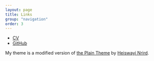 ```yaml
---
layout: page
title: Links 
group: "navigation"
order: 3
---
```

* [CV](./cv/cv.pdf)
* [GitHub](https://github.com/kristenmasada)

My theme is a modified version of [the Plain Theme](http://github.com/heiswayi/the-plain) by [Heiswayi Nrird](http://heiswayi.github.io). 



